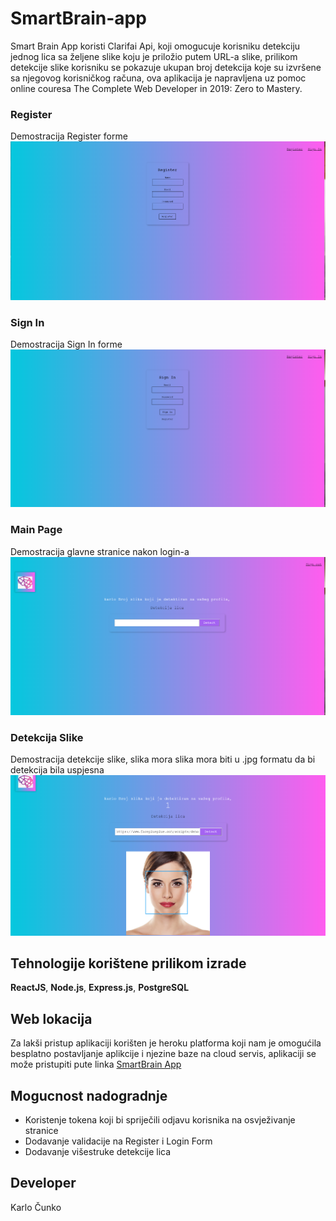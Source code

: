 # SmartBrain-app
Smart Brain App koristi Clarifai Api, koji omogucuje korisniku detekciju jednog lica sa željene slike koju je priložio putem URL-a slike, prilikom detekcije slike korisniku se pokazuje ukupan broj detekcija koje su izvršene sa njegovog korisničkog računa,  ova aplikacija je napravljena uz pomoc online couresa The Complete Web Developer in 2019: Zero to Mastery.

### Register
Demostracija Register forme
![Register](https://github.com/kcunko1996/SmartBrain-app/blob/master/github_slike/recognition.PNG)

### Sign In
Demostracija Sign In forme
![Sign In](https://github.com/kcunko1996/SmartBrain-app/blob/master/github_slike/Sign_In.PNG)

### Main Page 
Demostracija glavne stranice nakon login-a
![Main Page](https://github.com/kcunko1996/SmartBrain-app/blob/master/github_slike/Dashboard.PNG)

### Detekcija Slike
Demostracija detekcije slike, slika mora slika mora biti u .jpg formatu da bi detekcija bila uspjesna 
![Detection](https://github.com/kcunko1996/SmartBrain-app/blob/master/github_slike/Detection.PNG)


## Tehnologije korištene prilikom izrade
**ReactJS**, **Node.js**, **Express.js**, **PostgreSQL**

## Web lokacija
Za lakši pristup aplikaciji korišten je heroku platforma koji nam je omogućila besplatno postavljanje aplikcije i njezine baze na cloud servis, aplikaciji se može pristupiti pute linka  [SmartBrain App](https://peaceful-sands-92675.herokuapp.com/)


## Mogucnost nadogradnje
* Koristenje tokena koji bi spriječili odjavu korisnika na osvježivanje stranice 
* Dodavanje validacije na Register i Login Form 
* Dodavanje višestruke detekcije lica 

## Developer 
Karlo Čunko

